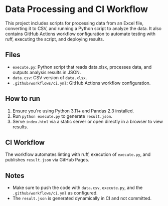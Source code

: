 # Data Processing and CI Workflow

This project includes scripts for processing data from an Excel file, converting it to CSV, and running a Python script to analyze the data. It also contains GitHub Actions workflow configuration to automate testing with ruff, executing the script, and deploying results.

## Files

- `execute.py`: Python script that reads data.xlsx, processes data, and outputs analysis results in JSON.
- `data.csv`: CSV version of `data.xlsx`.
- `.github/workflows/ci.yml`: GitHub Actions workflow configuration.

## How to run

1. Ensure you're using Python 3.11+ and Pandas 2.3 installed.
2. Run `python execute.py` to generate `result.json`.
3. Serve `index.html` via a static server or open directly in a browser to view results.

## CI Workflow

The workflow automates linting with ruff, execution of `execute.py`, and publishes `result.json` via GitHub Pages.

## Notes

- Make sure to push the code with `data.csv`, `execute.py`, and the `.github/workflows/ci.yml` as configured.
- The `result.json` is generated dynamically in CI and not committed.